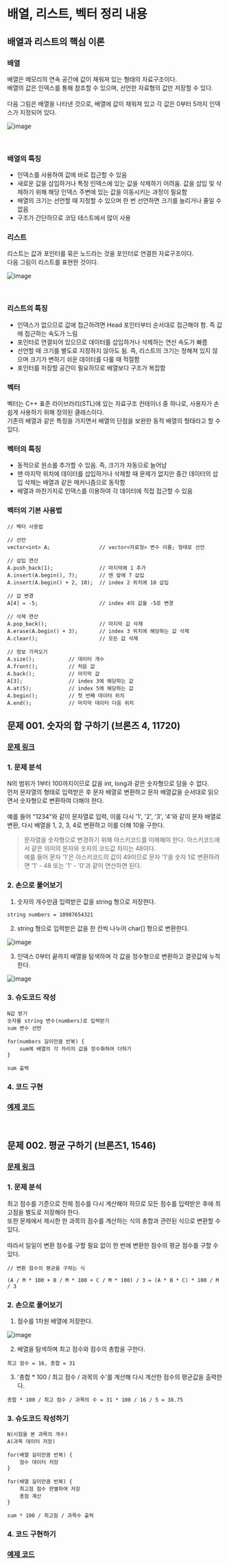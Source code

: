# 배열, 리스트, 벡터 정리 내용

## 배열과 리스트의 핵심 이론

### 배열
배열은 메모리의 연속 공간에 값이 채워져 있는 형태의 자료구조이다.
<br>
배열의 값은 인덱스를 통해 참조할 수 있으며, 선언한 자료형의 값만 저장할 수 있다.
<br>
<br>
다음 그림은 배열을 나타낸 것으로, 배열에 값이 채워져 있고 각 값은 0부터 5까지 인덱스가 지정되어 있다.
<br>

![image](https://user-images.githubusercontent.com/87363461/229275803-5c23f470-1a17-4060-abd5-707213b8dfc4.png)

<br>

### 배열의 특징
- 인덱스를 사용하여 값에 바로 접근할 수 있음
- 새로운 값을 삽입하거나 특정 인덱스에 있는 값을 삭제하기 어려움. 값을 삽입 및 삭제하기 위해 해당 인덱스 주변에 있는 값을 이동시키는 과정이 필요함
- 배열의 크기는 선언할 때 지정할 수 있으며 한 번 선언하면 크기를 늘리거나 줄일 수 없음
- 구조가 간단하므로 코딩 테스트에서 많이 사용

### 리스트
리스트는 값과 포인터를 묶은 노드라는 것을 포인터로 연결한 자료구조이다.
<br>
다음 그림이 리스트를 표현한 것이다.
<br>

![image](https://user-images.githubusercontent.com/87363461/229275869-cb8e5cb4-6fc4-49d4-9df2-d30e2e62084b.png)


<br>

### 리스트의 특징
- 인덱스가 없으므로 값에 접근하려면 Head 포인터부터 순서대로 접근해야 함. 즉 값에 접근하는 속도가 느림
- 포인터로 연결되어 있으므로 데이터를 삽입하거나 삭제하는 연산 속도가 빠름
- 선언할 때 크기를 별도로 지정하지 않아도 됨. 즉, 리스트의 크기는 정해져 있지 않으며 크기가 변하기 쉬운 데이터를 다룰 때 적절함
- 포인터를 저장할 공간이 필요하므로 배열보다 구조가 복잡함

### 벡터
벡터는 C++ 표준 라이브러리(STL)에 있는 자료구조 컨테이너 중 하나로, 사용자가 손쉽게 사용하기 위해 정의된 클래스이다.
<br>
기존의 배열과 같은 특징을 가지면서 배열의 단점을 보완한 동적 배열의 헝태라고 할 수 있다.

### 벡터의 특징
- 동적으로 원소를 추가할 수 있음. 즉, 크기가 자동으로 늘어남
- 맨 마지막 위치에 데이터를 삽입하거나 삭제할 때 문제가 없지만 중간 데이터의 삽입 삭제는 배열과 같은 메커니즘으로 동작함
- 배열과 마찬가지로 인덱스를 이용하여 각 데이터에 직접 접근할 수 있음

### 벡터의 기본 사용법
```
// 벡터 사용법

// 선언
vector<int> A;                // vector<자료형> 변수 이름; 형태로 선언

// 삽입 연산
A.push_back(1);               // 마지막에 1 추가
A.insert(A.begin(), 7);       // 맨 앞에 7 삽입
A.insert(A.begin() + 2, 10);  // index 2 위치에 10 삽입

// 값 변경
A[4] = -5;                    // index 4의 값을 -5로 변경

// 삭제 연산
A.pop_back();                 // 마지막 값 삭제
A.erase(A.begin() + 3);       // index 3 위치에 해당하는 값 삭제
A.clear();                    // 모든 값 삭제

// 정보 가져오기
A.size();           // 데이터 개수
A.front();          // 처음 값
A.back();           // 마지막 값
A[3];               // index 3에 해당하는 값
A.at(5);            // index 5에 해당하는 값
A.begin();          // 첫 번째 데이터 위치
A.end();            // 마지막 데이터 다음 위치
``` 


## 문제 001. 숫자의 합 구하기 (브론즈 4, 11720)

### [문제 링크](https://www.acmicpc.net/problem/11720)

### 1. 문제 분석
N의 범위가 1부터 100까지이므로 값을 int, long과 같은 숫자형으로 담을 수 없다.
<br>
먼저 문자열의 형태로 입력받은 후 문자 배열로 변환하고 문자 배열값을 순서대로 읽으면서 숫자형으로 변환하여 더해야 한다.
<br>
<br>
예를 들어 "1234"와 같이 문자열로 입력, 이를 다시 '1', '2', '3', '4'와 같이 문자 배열로 변환, 다시 배열을 1, 2, 3, 4로 변환하고 이를 더해 10을 구한다.
> 문자열을 숫자형으로 변경하기 위해 아스키코드를 이해해야 한다. 아스키코드에서 같은 의미의 문자와 숫자의 코드값 차이는 48이다.<br>예를 들어 문자 '1'은 아스키코드의 값이 49이므로 문자 '1'을 숫자 1로 변환하려면 '1' - 48 또는 '1' - '0'과 같이 연산하면 된다.

### 2. 손으로 풀어보기

1. 숫자의 개수만큼 입력받은 값을 string 형으로 저장한다.

```
string numbers = 10987654321
```

2. string 형으로 입력받은 값을 한 칸씩 나누어 char[] 형으로 변환한다.

![image](https://user-images.githubusercontent.com/87363461/229276459-093831b3-7e3f-49b8-b50b-75be03938e1e.png)

3. 인덱스 0부터 끝까지 배열을 탐색하며 각 값을 정수형으로 변환하고 결괏값에 누적한다.

![image](https://user-images.githubusercontent.com/87363461/229276479-feaaefd4-c3fd-492d-99d9-95a61a3bb373.png)

### 3. 슈도코드 작성
```
N값 받기
숫자를 string 변수(numbers)로 입력받기
sum 변수 선언

for(numbers 길이만큼 반복) {
    sum에 배열의 각 자리의 값을 정수화하여 더하기
}

sum 출력
```


### 4. 코드 구현

### [예제 코드](https://github.com/JeHeeYu/Book-Reviews/blob/main/Algorithm/Do%20it!%20%EC%95%8C%EA%B3%A0%EB%A6%AC%EC%A6%98%20%EC%BD%94%EB%94%A9%20%ED%85%8C%EC%8A%A4%ED%8A%B8%20C%2B%2B%20%ED%8E%B8/Chapter%202.%20%EC%9E%90%EB%A3%8C%EA%B5%AC%EC%A1%B0/%EB%B0%B0%EC%97%B4%2C%20%EB%A6%AC%EC%8A%A4%ED%8A%B8%2C%20%EB%B2%A1%ED%84%B0/11720.cpp)

<br>

## 문제 002. 평균 구하기 (브론즈1, 1546)

### [문제 링크](https://www.acmicpc.net/problem/1546)

### 1. 문제 분석
최고 점수를 기준으로 전체 점수를 다시 계산해야 하므로 모든 점수를 입력받은 후에 최고점을 별도로 저장해야 한다.
<br>
또한 문제에서 제시한 한 과목의 점수를 계산하는 식의 총합과 관련된 식으로 변환할 수 있다.
<br>
<br>
따라서 일일이 변환 점수를 구할 필요 없이 한 번에 변환한 점수의 평균 점수를 구할 수 있다.

```
// 변환 점수의 평균을 구하는 식

(A / M * 100 + B / M * 100 + C / M * 100) / 3 = (A * B * C) * 100 / M / 3
```

### 2. 손으로 풀어보기

1. 점수를 1차원 배열에 저장한다.

![image](https://user-images.githubusercontent.com/87363461/229327842-184f234a-6c0c-4bc4-bd60-06f7913f3c47.png)


2. 배열을 탐색하며 최고 점수와 점수의 총합을 구한다.

```
최고 점수 = 16, 총합 = 31
```

3. '총합 * 100 / 최고 점수 / 과목의 수'를 계산해 다시 계산한 점수의 평균값을 출력한다.

```
총합 * 100 / 최고 점수 / 과목의 수 = 31 * 100 / 16 / 5 = 38.75
```

### 3. 슈도코드 작성하기

```
N(시험을 본 과목의 개수)
A(과목 데이터 저장)

for(배열 길이만큼 반복) {
    점수 데이터 저장
}

for(배열 길이만큼 반복) {
    최고점 점수 판별하여 저장
    총점 계산
}

sum * 100 / 최고점 / 과목수 출력
```

### 4. 코드 구현하기

### [예제 코드](https://github.com/JeHeeYu/Book-Reviews/blob/main/Algorithm/Do%20it!%20%EC%95%8C%EA%B3%A0%EB%A6%AC%EC%A6%98%20%EC%BD%94%EB%94%A9%20%ED%85%8C%EC%8A%A4%ED%8A%B8%20C%2B%2B%20%ED%8E%B8/Chapter%202.%20%EC%9E%90%EB%A3%8C%EA%B5%AC%EC%A1%B0/%EB%B0%B0%EC%97%B4%2C%20%EB%A6%AC%EC%8A%A4%ED%8A%B8%2C%20%EB%B2%A1%ED%84%B0/1546.cpp)
